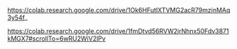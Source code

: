 https://colab.research.google.com/drive/1Ok6HFutIXTVMG2acR79mzjnMAq3y54f_

https://colab.research.google.com/drive/1fmDtvd56RVW2jrNhnx50Fdv3871kMGX7#scrollTo=6wRU2WiV2lPv